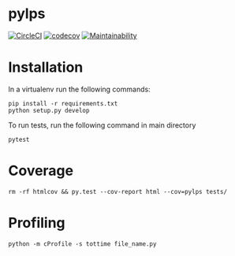 # pylps
[![CircleCI](https://circleci.com/gh/astraldawn/pylps.svg?style=shield)](https://circleci.com/gh/astraldawn/pylps)
[![codecov](https://codecov.io/gh/astraldawn/pylps/branch/master/graph/badge.svg)](https://codecov.io/gh/astraldawn/pylps)
[![Maintainability](https://api.codeclimate.com/v1/badges/cdbd4d0872766e640afb/maintainability)](https://codeclimate.com/github/astraldawn/pylps/maintainability)

# Installation
In a virtualenv run the following commands:

```
pip install -r requirements.txt
python setup.py develop
```
To run tests, run the following command in main directory

```
pytest
```

# Coverage
```
rm -rf htmlcov && py.test --cov-report html --cov=pylps tests/
```

# Profiling
```
python -m cProfile -s tottime file_name.py
```
